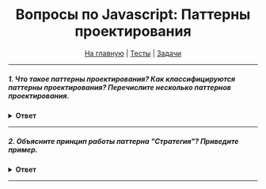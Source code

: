 <div align="center">

<h1>Вопросы по Javascript: Паттерны проектирования</h1>

<a href="https://github.com/dollaween/javascript-questions">На главную</a> | <a href="https://github.com/dollaween/javascript-tests">Тесты</a> | <a href="https://github.com/dollaween/javascript-tasks">Задачи</a>

</div>

---

##### 1. Что такое паттерны проектирования? Как классифицируются паттерны проектирования? Перечислите несколько паттернов проектирования.

<details><summary><b>Ответ</b></summary>
<p>

Паттерны разделяют на *порождающие*, *структурные* и *поведенческие*.

1. Порождающие — отвечают за удобное и безопасное создание новых объектов.
2. Структурные — отвечают за построение удобных в поддержке иерархий классов.
3. Поведенческие — решают задачи эффективного и безопасного взаимодействия между объектами программы.

Порождающие:
* Фабрика
* Абстрактная фабрика
* Строитель
* Прототип
* Одиночка

Структурные:
* Адаптер
* Мост
* Компоновщик
* Декоратор
* Фасад
* Легковес
* Заместитель

Поведенческие:
* Цепочка обязанностей
* Команда
* Итератор
* Посредник
* Снимок
* Наблюдатель
* Состояние
* Стратегия
* Шаблонный метод
* Посетитель

</p>
</details>

---

##### 2. Объясните принцип работы паттерна "Стратегия"? Приведите пример.

<details><summary><b>Ответ</b></summary>
<p>

*Паттерн "Стратегия"* — определяет семейство схожих алгоритмов и помещает каждый из них в собственный класс, после чего алгоритмы можно взаимозаменять прямо во время исполнения программы.

Аналогия из жизни:

Вам нужно добраться до аэропорта. Можно доехать на автобусе, такси или велосипеде. Здесь вид транспорта является стратегией. Вы выбираете конкретную стратегию в зависимости от контекста — наличия денег или времени до отлёта.

```javascript
// Объединяющий класс, который будет воспроизводить заданную стратегию
class Delivery {
  constructor(strategy) {
    this.strategy = strategy
  }

  setStrategy(strategy) {
    this.strategy = strategy
  }

  calculate(cost) {
    return this.strategy.calculate(cost)
  }
}

// Расчет стоимости доставки от компании A
class StrategyCompanyA {
  calculate(cost) {
    return cost * 2
  }
}

// Расчет стоимости доставки от компании B
class StrategyCompanyB {
  calculate(cost) {
    return cost * 3
  }
}

const delivery = new Delivery(new StrategyCompanyA)
console.log(delivery.calculate(1000))
// => 2000

delivery.setStrategy(new StrategyCompanyB)
console.log(delivery.calculate(1000))
// => 3000
```

[Стратегия](https://refactoring.guru/ru/design-patterns/strategy)

</p>
</details>

---

